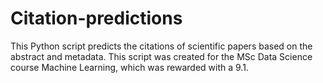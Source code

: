 # Citation-predictions
This Python script predicts the citations of scientific papers based on the abstract and metadata. 
This script was created for the MSc Data Science course Machine Learning, which was rewarded with a 9.1.  
